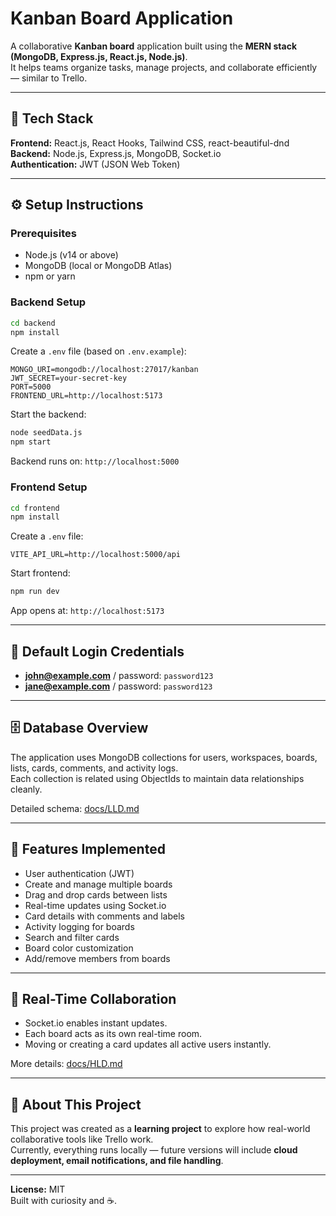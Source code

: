 # Kanban Board Application

A collaborative **Kanban board** application built using the **MERN stack (MongoDB, Express.js, React.js, Node.js)**.  
It helps teams organize tasks, manage projects, and collaborate efficiently — similar to Trello.

---

## 🧩 Tech Stack

**Frontend:** React.js, React Hooks, Tailwind CSS, react-beautiful-dnd  
**Backend:** Node.js, Express.js, MongoDB, Socket.io  
**Authentication:** JWT (JSON Web Token)

---

## ⚙️ Setup Instructions

### Prerequisites
- Node.js (v14 or above)
- MongoDB (local or MongoDB Atlas)
- npm or yarn

### Backend Setup
```bash
cd backend
npm install
```
Create a `.env` file (based on `.env.example`):
```env
MONGO_URI=mongodb://localhost:27017/kanban
JWT_SECRET=your-secret-key
PORT=5000
FRONTEND_URL=http://localhost:5173
```
Start the backend:
```bash
node seedData.js
npm start
```
Backend runs on: `http://localhost:5000`

### Frontend Setup
```bash
cd frontend
npm install
```
Create a `.env` file:
```env
VITE_API_URL=http://localhost:5000/api
```
Start frontend:
```bash
npm run dev
```
App opens at: `http://localhost:5173`

---

## 👥 Default Login Credentials

- **john@example.com** / password: `password123`  
- **jane@example.com** / password: `password123`

---

## 🗄️ Database Overview

The application uses MongoDB collections for users, workspaces, boards, lists, cards, comments, and activity logs.  
Each collection is related using ObjectIds to maintain data relationships cleanly.

Detailed schema: [docs/LLD.md](docs/LLD.md)

---

## 🚀 Features Implemented

- User authentication (JWT)
- Create and manage multiple boards
- Drag and drop cards between lists
- Real-time updates using Socket.io
- Card details with comments and labels
- Activity logging for boards
- Search and filter cards
- Board color customization
- Add/remove members from boards

---

## 🔄 Real-Time Collaboration

- Socket.io enables instant updates.
- Each board acts as its own real-time room.
- Moving or creating a card updates all active users instantly.

More details: [docs/HLD.md](docs/HLD.md)

---

## 🧠 About This Project

This project was created as a **learning project** to explore how real-world collaborative tools like Trello work.  
Currently, everything runs locally — future versions will include **cloud deployment, email notifications, and file handling**.

---

**License:** MIT  
Built with curiosity and ☕.
